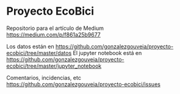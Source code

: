 # Proyecto EcoBici

Repositorio para el artículo de Medium https://medium.com/p/f861a25b9677

Los datos están en https://github.com/gonzalezgouveia/proyecto-ecobici/tree/master/datos
El jupyter notebook está en https://github.com/gonzalezgouveia/proyecto-ecobici/tree/master/jupyter_notebook

Comentarios, incidencias, etc https://github.com/gonzalezgouveia/proyecto-ecobici/issues
